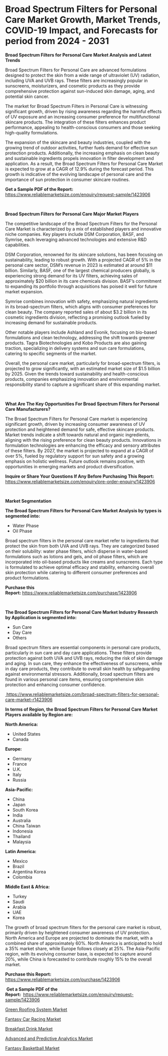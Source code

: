 <p><h1>Broad Spectrum Filters for Personal Care Market Growth, Market Trends, COVID-19 Impact, and Forecasts for period from 2024 - 2031</h1></p><p><strong>Broad Spectrum Filters for Personal Care Market Analysis and Latest Trends</strong></p>
<p><p>Broad Spectrum Filters for Personal Care are advanced formulations designed to protect the skin from a wide range of ultraviolet (UV) radiation, including UVA and UVB rays. These filters are increasingly popular in sunscreens, moisturizers, and cosmetic products as they provide comprehensive protection against sun-induced skin damage, aging, and potential skin cancer.</p><p>The market for Broad Spectrum Filters in Personal Care is witnessing significant growth, driven by rising awareness regarding the harmful effects of UV exposure and an increasing consumer preference for multifunctional skincare products. The integration of these filters enhances product performance, appealing to health-conscious consumers and those seeking high-quality formulations.</p><p>The expansion of the skincare and beauty industries, coupled with the growing trend of outdoor activities, further fuels demand for effective sun protection products. Additionally, the increasing emphasis on clean beauty and sustainable ingredients propels innovation in filter development and application. As a result, the Broad Spectrum Filters for Personal Care Market is expected to grow at a CAGR of 12.9% during the forecast period. This growth is indicative of the evolving landscape of personal care and the importance of sun protection in consumer skincare routines.</p></p>
<p><strong>Get a Sample PDF of the Report:&nbsp;</strong> <a href="https://www.reliablemarketsize.com/enquiry/request-sample/1423906?utm_campaign=1591&utm_medium=2&utm_source=Github&utm_content=ia&utm_term=23102024&utm_id=broad-spectrum-filters-for-personal-care">https://www.reliablemarketsize.com/enquiry/request-sample/1423906</a></p>
<p>&nbsp;</p>
<p><strong>Broad Spectrum Filters for Personal Care Major Market Players</strong></p>
<p><p>The competitive landscape of the Broad Spectrum Filters for the Personal Care Market is characterized by a mix of established players and innovative niche companies. Key players include DSM Corporation, BASF, and Symrise, each leveraging advanced technologies and extensive R&D capabilities.</p><p>DSM Corporation, renowned for its skincare solutions, has been focusing on sustainability, leading to robust growth. With a projected CAGR of 5% in the personal care sector, DSM’s revenue in 2023 is estimated at around $11 billion. Similarly, BASF, one of the largest chemical producers globally, is experiencing strong demand for its UV filters, achieving sales of approximately $20 billion in its care chemicals division. BASF’s commitment to expanding its portfolio through acquisitions has poised it well for future market expansion.</p><p>Symrise combines innovation with safety, emphasizing natural ingredients in its broad-spectrum filters, which aligns with consumer preferences for clean beauty. The company reported sales of about $3.2 billion in its cosmetic ingredients division, reflecting a promising outlook fueled by increasing demand for sustainable products.</p><p>Other notable players include Ashland and Evonik, focusing on bio-based formulations and clean technology, addressing the shift towards greener products. Tagra Biotechnologies and Kobo Products are also gaining traction, specializing in delivery systems and sun care formulations, catering to specific segments of the market.</p><p>Overall, the personal care market, particularly for broad-spectrum filters, is projected to grow significantly, with an estimated market size of $1.5 billion by 2025. Given the trends toward sustainability and health-conscious products, companies emphasizing innovation and environmental responsibility stand to capture a significant share of this expanding market.</p></p>
<p>&nbsp;</p>
<p><strong>What Are The Key Opportunities For Broad Spectrum Filters for Personal Care Manufacturers?</strong></p>
<p><p>The Broad Spectrum Filters for Personal Care market is experiencing significant growth, driven by increasing consumer awareness of UV protection and heightened demand for safe, effective skincare products. Market trends indicate a shift towards natural and organic ingredients, aligning with the rising preference for clean beauty products. Innovations in formulation technologies are enhancing the efficacy and sensory attributes of these filters. By 2027, the market is projected to expand at a CAGR of over 5%, fueled by regulatory support for sun safety and a growing emphasis on holistic wellness. Future outlook remains positive, with opportunities in emerging markets and product diversification.</p></p>
<p><strong>Inquire or Share Your Questions If Any Before Purchasing This Report:</strong> <a href="https://www.reliablemarketsize.com/enquiry/pre-order-enquiry/1423906?utm_campaign=1591&utm_medium=2&utm_source=Github&utm_content=ia&utm_term=23102024&utm_id=broad-spectrum-filters-for-personal-care">https://www.reliablemarketsize.com/enquiry/pre-order-enquiry/1423906</a></p>
<p>&nbsp;</p>
<p><strong>Market Segmentation</strong></p>
<p><strong>The Broad Spectrum Filters for Personal Care Market Analysis by types is segmented into:</strong></p>
<p><ul><li>Water Phase</li><li>Oil Phase</li></ul></p>
<p><p>Broad spectrum filters in the personal care market refer to ingredients that protect the skin from both UVA and UVB rays. They are categorized based on their solubility: water phase filters, which disperse in water-based formulations such as lotions and gels, and oil phase filters, which are incorporated into oil-based products like creams and sunscreens. Each type is formulated to achieve optimal efficacy and stability, enhancing overall skin protection while catering to different consumer preferences and product formulations.</p></p>
<p><strong>Purchase this Report:&nbsp;</strong><a href="https://www.reliablemarketsize.com/purchase/1423906?utm_campaign=1591&utm_medium=2&utm_source=Github&utm_content=ia&utm_term=23102024&utm_id=broad-spectrum-filters-for-personal-care">https://www.reliablemarketsize.com/purchase/1423906</a></p>
<p>&nbsp;</p>
<p><strong>The Broad Spectrum Filters for Personal Care Market Industry Research by Application is segmented into:</strong></p>
<p><ul><li>Sun Care</li><li>Day Care</li><li>Others</li></ul></p>
<p><p>Broad spectrum filters are essential components in personal care products, particularly in sun care and day care applications. These filters provide protection against both UVA and UVB rays, reducing the risk of skin damage and aging. In sun care, they enhance the effectiveness of sunscreens, while in day care products, they contribute to overall skin health by safeguarding against environmental stressors. Additionally, broad spectrum filters are found in various personal care items, ensuring comprehensive skin protection and enhancing consumer confidence.</p></p>
<p><a href="https://www.reliablemarketsize.com/broad-spectrum-filters-for-personal-care-market-r1423906?utm_campaign=1591&utm_medium=2&utm_source=Github&utm_content=ia&utm_term=23102024&utm_id=broad-spectrum-filters-for-personal-care">&nbsp;https://www.reliablemarketsize.com/broad-spectrum-filters-for-personal-care-market-r1423906</a></p>
<p><strong>In terms of Region, the Broad Spectrum Filters for Personal Care Market Players available by Region are:</strong></p>
<p>
    <p> <strong> North America: </strong>
        <ul>
            <li>United States</li>
            <li>Canada</li>
        </ul>
        </p> 
    <p> <strong> Europe: </strong>
        <ul>
            <li>Germany</li>
            <li>France</li>
            <li>U.K.</li>
            <li>Italy</li>
            <li>Russia</li>
        </ul>
        </p> 
    <p> <strong> Asia-Pacific: </strong>
        <ul>
            <li>China</li>
            <li>Japan</li>
            <li>South Korea</li>
            <li>India</li>
            <li>Australia</li>
            <li>China Taiwan</li>
            <li>Indonesia</li>
            <li>Thailand</li>
            <li>Malaysia</li>
        </ul>
        </p> 
    <p> <strong> Latin America: </strong>
        <ul>
            <li>Mexico</li>
            <li>Brazil</li>
            <li>Argentina Korea</li>
            <li>Colombia</li>
        </ul>
        </p> 
    <p> <strong> Middle East & Africa: </strong>
        <ul>
            <li>Turkey</li>
            <li>Saudi</li>
            <li>Arabia</li>
            <li>UAE</li>
            <li>Korea</li>
        </ul>
    </p>
    </p>
<p><p>The growth of broad spectrum filters for the personal care market is robust, primarily driven by heightened consumer awareness of UV protection. North America and Europe are projected to dominate the market, with a combined share of approximately 60%. North America is anticipated to hold a 35% market share, while Europe follows closely at 25%. The Asia-Pacific region, with its evolving consumer base, is expected to capture around 20%, while China is forecasted to contribute roughly 15% to the overall market.</p></p>
<p><strong>Purchase this Report: </strong><a href="https://www.reliablemarketsize.com/purchase/1423906?utm_campaign=1591&utm_medium=2&utm_source=Github&utm_content=ia&utm_term=23102024&utm_id=broad-spectrum-filters-for-personal-care">https://www.reliablemarketsize.com/purchase/1423906</a></p>
<p>&nbsp;<strong>Get a Sample PDF of the Report:&nbsp;&nbsp;</strong><a href="https://www.reliablemarketsize.com/enquiry/request-sample/1423906?utm_campaign=1591&utm_medium=2&utm_source=Github&utm_content=ia&utm_term=23102024&utm_id=broad-spectrum-filters-for-personal-care">https://www.reliablemarketsize.com/enquiry/request-sample/1423906</a></p>
<p><strong></strong></p>
<p><p><a href="https://issuu.com/reportprime-2/docs/green-roofing-system-market-size-20_fca9cdd2576621?utm_campaign=1591&utm_medium=2&utm_source=Github&utm_content=ia&utm_term=23102024&utm_id=broad-spectrum-filters-for-personal-care">Green Roofing System Market</a></p><p><a href="https://www.linkedin.com/pulse/fantasy-car-racing-industry-forecast-market-shifts-strategic-utzwe?utm_campaign=1591&utm_medium=2&utm_source=Github&utm_content=ia&utm_term=23102024&utm_id=broad-spectrum-filters-for-personal-care">Fantasy Car Racing Market</a></p><p><a href="https://www.linkedin.com/pulse/analyzing-breakfast-drink-market-dynamics-growth-drivers-1yate?utm_campaign=1591&utm_medium=2&utm_source=Github&utm_content=ia&utm_term=23102024&utm_id=broad-spectrum-filters-for-personal-care">Breakfast Drink Market</a></p><p><a href="https://www.linkedin.com/pulse/advanced-predictive-analytics-market-ecosystem-competitive-emige?utm_campaign=1591&utm_medium=2&utm_source=Github&utm_content=ia&utm_term=23102024&utm_id=broad-spectrum-filters-for-personal-care">Advanced and Predictive Analytics Market</a></p><p><a href="https://www.linkedin.com/pulse/global-fantasy-basketball-market-trends-analysis-future-gntje?utm_campaign=1591&utm_medium=2&utm_source=Github&utm_content=ia&utm_term=23102024&utm_id=broad-spectrum-filters-for-personal-care">Fantasy Basketball Market</a></p></p>